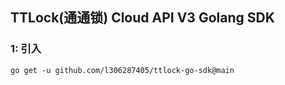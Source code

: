## TTLock(通通锁) Cloud API V3 Golang SDK

### 1: 引入

    go get -u github.com/l306287405/ttlock-go-sdk@main
